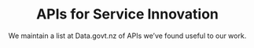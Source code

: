 ---
agency: Service Innovation Lab
title: APIs for Service Innovation
subtitle: We maintain a list at Data.govt.nz of APIs we’ve found useful to our work.
permalink:
excerpt: We maintain a list at Data.govt.nz of APIs we’ve found useful to our work.
image: /assets/img/projects/
image_accessibility:
image_icon:
tag: API
expiration_date:
redirect_to: https://www.data.govt.nz/
project_url: "[]()"
resources:
quote:
external_url: http://www.data.govt.nz
external_link_title: www.data.govt.nz
---